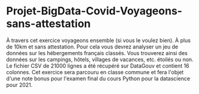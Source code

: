 # Projet-BigData-Covid-Voyageons-sans-attestation
À travers cet exercice voyageons ensemble (si vous le voulez bien). À plus de
10km et sans attestation.
Pour cela vous devrez analyser un jeu de données sur les hébergements français
classés. Vous trouverez ainsi des données sur les campings, hôtels, villages de
vacances, etc. étoilés ou non.
Le fichier CSV de 21000 lignes a été récupéré sur DataGouv et contient 16
colonnes.
Cet exercice sera parcouru en classe commune et fera l'objet d'une note bonus
pour l'examen final du cours Python pour la datascience pour 2021.
